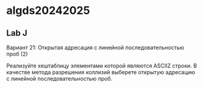 
# algds20242025


## Lab J

Вариант 21: Открытая адресация с линейной последовательностью проб (2)

Реализуйте хеш­таблицу элементами которой являются ASCII­Z строки. В качестве метода
разрешения коллизий выберете открытую адресацию с линейной последовательностью проб.
